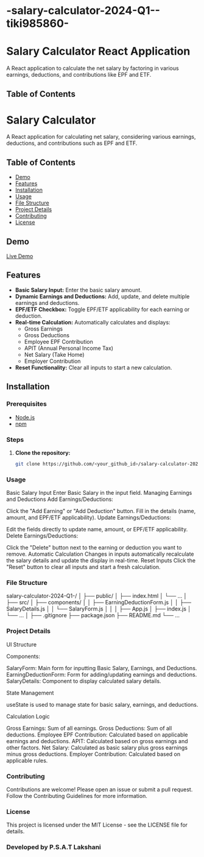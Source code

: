 # -salary-calculator-2024-Q1--tiki985860-
# Salary Calculator React Application

A React application to calculate the net salary by factoring in various earnings, deductions, and contributions like EPF and ETF.

## Table of Contents

# Salary Calculator

A React application for calculating net salary, considering various earnings, deductions, and contributions such as EPF and ETF.

## Table of Contents

- [Demo](#demo)
- [Features](#features)
- [Installation](#installation)
- [Usage](#usage)
- [File Structure](#file-structure)
- [Project Details](#project-details)
- [Contributing](#contributing)
- [License](#license)

## Demo

[Live Demo](https://your-demo-link.com)

## Features

- **Basic Salary Input:** Enter the basic salary amount.
- **Dynamic Earnings and Deductions:** Add, update, and delete multiple earnings and deductions.
- **EPF/ETF Checkbox:** Toggle EPF/ETF applicability for each earning or deduction.
- **Real-time Calculation:** Automatically calculates and displays:
  - Gross Earnings
  - Gross Deductions
  - Employee EPF Contribution
  - APIT (Annual Personal Income Tax)
  - Net Salary (Take Home)
  - Employer Contribution
- **Reset Functionality:** Clear all inputs to start a new calculation.

## Installation

### Prerequisites

- [Node.js](https://nodejs.org/)
- [npm](https://www.npmjs.com/)

### Steps

1. **Clone the repository:**
   ```bash
   git clone https://github.com/<your_github_id>/salary-calculator-2024-Q1-<your_github_id>.git
   
### Usage
Basic Salary Input
Enter Basic Salary in the input field.
Managing Earnings and Deductions
Add Earnings/Deductions:

Click the "Add Earning" or "Add Deduction" button.
Fill in the details (name, amount, and EPF/ETF applicability).
Update Earnings/Deductions:

Edit the fields directly to update name, amount, or EPF/ETF applicability.
Delete Earnings/Deductions:

Click the "Delete" button next to the earning or deduction you want to remove.
Automatic Calculation
Changes in inputs automatically recalculate the salary details and update the display in real-time.
Reset Inputs
Click the "Reset" button to clear all inputs and start a fresh calculation.

### File Structure

salary-calculator-2024-Q1-<tiki985860>/
│
├── public/
│   ├── index.html
│   └── ...
│
├── src/
│   ├── components/
│   │   ├── EarningDeductionForm.js
│   │   ├── SalaryDetails.js
│   │   └── SalaryForm.js
│   │
│   ├── App.js
│   ├── index.js
│   └── ...
│
├── .gitignore
├── package.json
├── README.md
└── ...

### Project Details

UI Structure

Components:

SalaryForm: Main form for inputting Basic Salary, Earnings, and Deductions.
EarningDeductionForm: Form for adding/updating earnings and deductions.
SalaryDetails: Component to display calculated salary details.

State Management

useState is used to manage state for basic salary, earnings, and deductions.

Calculation Logic

Gross Earnings: Sum of all earnings.
Gross Deductions: Sum of all deductions.
Employee EPF Contribution: Calculated based on applicable earnings and deductions.
APIT: Calculated based on gross earnings and other factors.
Net Salary: Calculated as basic salary plus gross earnings minus gross deductions.
Employer Contribution: Calculated based on applicable rules.

### Contributing
Contributions are welcome! Please open an issue or submit a pull request. Follow the Contributing Guidelines for more information.

### License
This project is licensed under the MIT License - see the LICENSE file for details.

### Developed by P.S.A.T Lakshani


   
